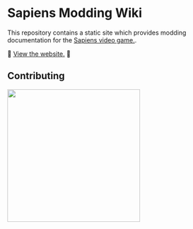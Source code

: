# Sapiens Modding Wiki

This repository contains a static site which provides modding documentation for the [Sapiens video game.](https://www.playsapiens.com/).

🚀 [View the website.](https://wiki.sapiens.dev/) 🚀

## Contributing

[<img src="https://discord.com/assets/cb48d2a8d4991281d7a6a95d2f58195e.svg" width="300"/>](https://discord.gg/WnN8hj2Fyg)
